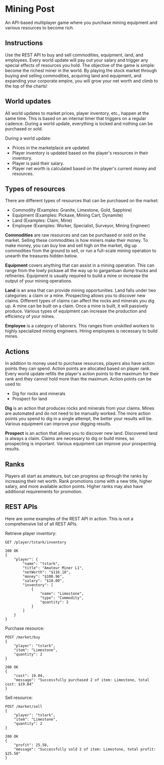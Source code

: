 # Mining Post
An API-based multiplayer game where you purchase mining equipment and various resources to become rich.

## Instructions
Use the REST API to buy and sell commodities, equipment, land, and employees. Every world update will pay out your salary and trigger any special effects of resources you hold. The objective of the game is simple: become the richest miner in the world. By playing the stock market through buying and selling commodities, acquiring land and equipment, and expanding your corporate empire, you will grow your net worth and climb to the top of the charts!

## World updates
All world updates to market prices, player inventory, etc., happen at the same time. This is based on an internal timer that triggers on a regular cadence. During a world update, everything is locked and nothing can be purchased or sold.

During a world update:
- Prices in the marketplace are updated.
- Player inventory is updated based on the player's resources in their inventory.
- Player is paid their salary.
- Player net worth is calculated based on the player's current money and resources.

## Types of resources
There are different types of resources that can be purchased on the market:
- Commodity (Examples: Granite, Limestone, Gold, Sapphire)
- Equipment (Examples: Pickaxe, Mining Cart, Dynamite)
- Land (Examples: Claim, Mine)
- Employee (Examples: Worker, Specialist, Surveyor, Mining Engineer)

**Commodities** are raw resources and can be purchased or sold on the market. Selling these commodities is how miners make their money. To make money, you can buy low and sell high on the market, dig up commodities from the ground to sell, or run a full-scale mining operation to unearth the treasures hidden below.

**Equipment** covers anything that can assist in a mining operation. This can range from the lowly pickaxe all the way up to gargantuan dump trucks and refineries. Equipment is usually required to build a mine or increase the output of your mining operations.

**Land** is an area that can provide mining opportunities. Land falls under two categories: a claim or a mine. Prospecting allows you to discover new claims. Different types of claims can affect the rocks and minerals you dig up. A mine can be built on a claim. Once a mine is built, it will passively produce. Various types of equipment can increase the production and efficiency of your mines.

**Employee** is a category of laborers. This ranges from unskilled workers to highly specialized mining engineers. Hiring employees is necessary to build mines.

## Actions
In addition to money used to purchase resources, players also have action points they can spend. Action points are allocated based on player rank. Every world update refills the player's action points to the maximum for their rank and they cannot hold more than the maximum. Action points can be used to:
- Dig for rocks and minerals
- Prospect for land

**Dig** is an action that produces rocks and minerals from your claims. Mines are automated and do not need to be manually worked. The more action points you spend to dig in a single attempt, the better your results will be. Various equipment can improve your digging results.

**Prospect** is an action that allows you to discover new land. Discovered land is always a claim. Claims are necessary to dig or build mines, so prospecting is important. Various equipment can improve your prospecting results.

## Ranks
Players all start as amateurs, but can progress up through the ranks by increasing their net worth. Rank promotions come with a new title, higher salary, and more available action points. Higher ranks may also have additional requirements for promotion.

## REST APIs
Here are some examples of the REST API in action. This is not a comprehensive list of all REST APIs.

Retrieve player inventory:
```
GET /player/tstark/inventory

200 OK
{
    "player": {
        "name": "tstark",
        "title": "Amateur Miner L1",
        "netWorth": "$116.18",
        "money": "$100.96",
        "salary": "$10.00",
        "inventory": [
            {
                "name": "Limestone",
                "type": "Commodity",
                "quantity": 2
            }
        ]
    }
}
```

Purchase resource:
```
POST /market/buy
{
    "player": "tstark",
    "item": "Limestone",
    "quantity": 2
}

200 OK
{
    "cost": 19.04,
    "message": "Successfully purchased 2 of item: Limestone, total cost: $19.04"
}
```

Sell resource:
```
POST /market/sell
{
    "player": "tstark",
    "item": "Limestone",
    "quantity": 2
}

200 OK
{
    "profit": 25.58,
    "message": "Successfully sold 2 of item: Limestone, total profit: $25.58"
}
```
